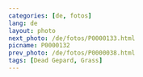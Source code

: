 ```yaml
---
categories: [de, fotos]
lang: de
layout: photo
next_photo: /de/fotos/P0000133.html
picname: P0000132
prev_photo: /de/fotos/P0000038.html
tags: [Dead Gepard, Grass]
---
```

